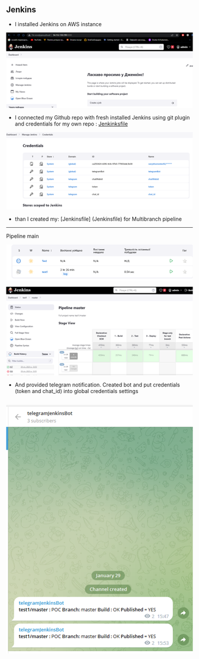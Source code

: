Jenkins
----------------------------------------------
- I installed Jenkins on AWS instance

![image](img/1.png)
- I connected my Github repo with fresh installed Jenkins using git plugin and credentials for my own repo : [Jenkinksfile](Jenkinsfile)

![image](img/2b.png)

- than I created my: [Jenkinsfile] (Jenkinsfile) for Multibranch pipeline

----------------------------------------------
Pipeline main

![image](img/2a.png)

![image](img/3.png)

- And provided telegram notification. Created bot and put credentials (token and chat_id) into global credentials settings 

![image](img/4.png)
----------------------------------------------

